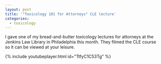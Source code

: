 ```yaml
---
layout: post
title: '"Toxicology 101 for Attorneys" CLE lecture'
categories:
  - toxicology
---
```



I gave one of my bread-and-butter toxicology lectures for attorneys at the Jenkins Law Library in Philadelphia this month. They filmed the CLE course so it can be viewed at your leisure.

{% include youtubeplayer.html id="TtfyC1C53Tg" %}

&nbsp;